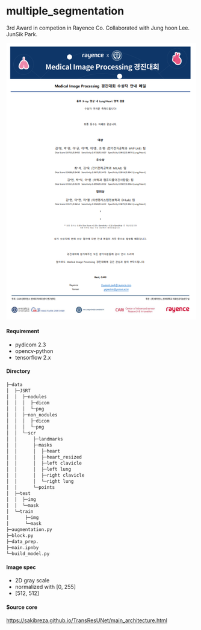 # multiple_segmentation
3rd Award in competion in Rayence Co.
Collaborated with Jung hoon Lee. JunSik Park.

![award](./images/competition.png)


#### Requirement
- pydicom 2.3
- opencv-python
- tensorflow 2.x

#### Directory
```
├─data
│  ├─JSRT
│  │  ├─nodules
│  │  │  ├─dicom
│  │  │  └─png
│  │  ├─non_nodules
│  │  │  ├─dicom
│  │  │  └─png
│  │  └─scr
│  │      ├─landmarks
│  │      ├─masks
│  │      │  ├─heart
│  │      │  ├─heart_resized
│  │      │  ├─left clavicle
│  │      │  ├─left lung
│  │      │  ├─right clavicle
│  │      │  └─right lung
│  │      └─points
│  ├─test
│  │  ├─img
│  │  └─mask
│  └─train
│      ├─img
│      └─mask
├─augmentation.py 
├─block.py
├─data_prep.
├─main.ipnby
└─build_model.py

```

#### Image spec
- 2D gray scale
- normalized with [0, 255]
- [512, 512]


#### Source core
https://sakibreza.github.io/TransResUNet/main_architecture.html
